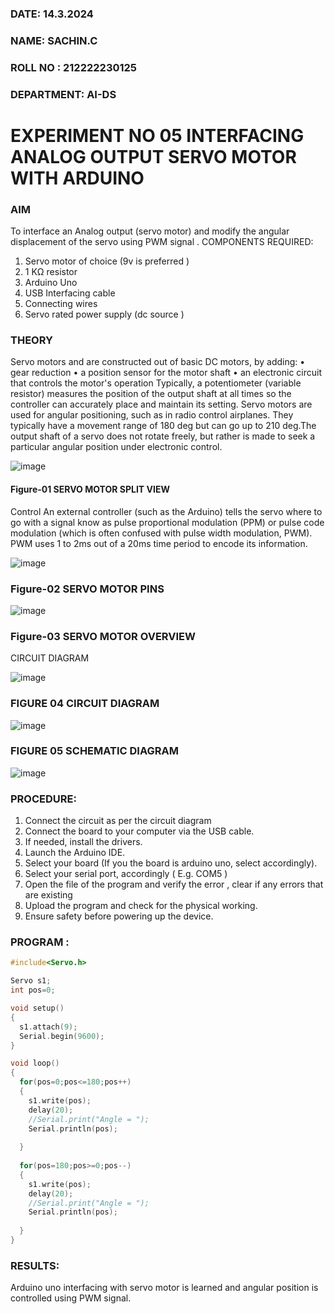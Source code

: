 ###  DATE: 14.3.2024

###  NAME: SACHIN.C
###  ROLL NO : 212222230125
###  DEPARTMENT: AI-DS


# EXPERIMENT NO 05 INTERFACING ANALOG OUTPUT SERVO MOTOR WITH ARDUINO

### AIM
To interface an Analog output (servo motor) and modify the angular displacement of the servo using PWM signal .
COMPONENTS REQUIRED:
1.	Servo motor of choice (9v is preferred )
2.	1 KΩ resistor 
3.	Arduino Uno 
4.	USB Interfacing cable 
5.	Connecting wires 
6.	Servo rated power supply (dc source )


### THEORY
Servo motors and are constructed out of basic DC motors, by adding:
•	 gear reduction
•	 a position sensor for the motor shaft
•	 an electronic circuit that controls the motor's operation
Typically, a potentiometer (variable resistor) measures the position of the output shaft at all times so the controller can accurately place and maintain its setting.
Servo motors are used for angular positioning, such as in radio control airplanes.  They typically have a movement range of 180 deg but can go up to 210 deg.The output shaft of a servo does not rotate freely, but rather is made to seek a particular angular position under electronic control. 

![image](https://user-images.githubusercontent.com/36288975/163544439-1f477927-fcd4-42f0-9ce4-c863fdbf1210.png)

#### Figure-01 SERVO MOTOR SPLIT VIEW 
Control 
An external controller (such as the Arduino) tells the servo where to go with a signal know as pulse proportional modulation (PPM) or pulse code modulation (which is often confused with pulse width modulation, PWM). PWM uses 1 to 2ms out of a 20ms time period to encode its information.
 
 
 ![image](https://user-images.githubusercontent.com/36288975/163544482-3027136f-7135-4f3d-a23f-8dc2fe04194d.png)

### Figure-02 SERVO MOTOR PINS

 ![image](https://user-images.githubusercontent.com/36288975/163544513-ca497421-e6ba-4f91-871f-5cfba77f22a8.png)


### Figure-03 SERVO MOTOR OVERVIEW 

CIRCUIT DIAGRAM
 
 ![image](https://user-images.githubusercontent.com/36288975/163544618-6eb8a7b5-7f1a-428a-8d9f-fd899b145efb.png)

### FIGURE 04 CIRCUIT DIAGRAM

![image](https://github.com/Sachin-vlr/EXPERIMENT-NO--05-INTERFACING-ANALOG-OUTPUT-SERVO-MOTOR-WITH-ARDUINO-/assets/113497666/39efc3f1-5134-4c4a-9e73-6c4b85d45452)

### FIGURE 05 SCHEMATIC DIAGRAM

![image](https://github.com/Sachin-vlr/EXPERIMENT-NO--05-INTERFACING-ANALOG-OUTPUT-SERVO-MOTOR-WITH-ARDUINO-/assets/113497666/6990a390-17c8-4f35-8b83-1076a9015d6e)

### PROCEDURE:
1.	Connect the circuit as per the circuit diagram 
2.	Connect the board to your computer via the USB cable.
3.	If needed, install the drivers.
4.	Launch the Arduino IDE.
5.	Select your board (If you the board is arduino uno, select accordingly).
6.	Select your serial port, accordingly ( E.g. COM5 )
7.	Open the file of the program  and verify the error , clear if any errors that are existing 
8.	Upload the program and check for the physical working. 
9.	Ensure safety before powering up the device.

### PROGRAM :
```c++
#include<Servo.h>

Servo s1;
int pos=0;

void setup()
{
  s1.attach(9);
  Serial.begin(9600);
}

void loop()
{
  for(pos=0;pos<=180;pos++)
  {
    s1.write(pos);
    delay(20);
    //Serial.print("Angle = ");
    Serial.println(pos);
    
  }
  
  for(pos=180;pos>=0;pos--)
  {
    s1.write(pos);
    delay(20);
    //Serial.print("Angle = ");
    Serial.println(pos);
    
  } 
}
```

### RESULTS: 
Arduino uno interfacing with servo motor is learned and angular position is controlled using PWM signal.
